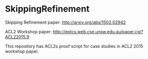 # SkippingRefinement
Skipping Refinement paper: http://arxiv.org/abs/1502.02942

ACL2 Workshop paper: http://eptcs.web.cse.unsw.edu.au/paper.cgi?ACL22015.9

This repository has ACL2s proof script for case studies in ACL2 2015 workshop paper. 

